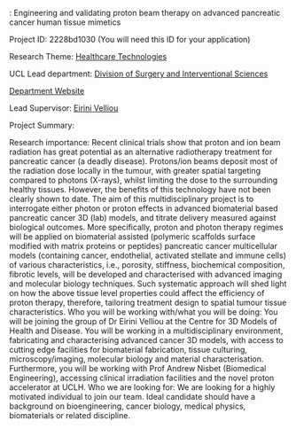 : Engineering and validating proton beam therapy on advanced pancreatic cancer human tissue mimetics

Project ID: 2228bd1030
(You will need this ID for your application)

Research Theme: [Healthcare Technologies](../themes/healthcare-technologies.md)

UCL Lead department: [Division of Surgery and Interventional Sciences](../departments/division-of-surgery-and-interventional-sciences.md)

[Department Website](https://www.ucl.ac.uk/surgery)

Lead Supervisor: [Eirini Velliou](https://iris.ucl.ac.uk/iris/browse/profile?upi=EVELL97)

Project Summary:

Research importance: Recent clinical trials show that proton and ion beam radiation has great potential as an alternative radiotherapy treatment for pancreatic cancer (a deadly disease). Protons/ion beams deposit most of the radiation dose locally in the tumour, with greater spatial targeting compared to photons (X-rays), whilst limiting the dose to the surrounding healthy tissues. However, the benefits of this technology have not been clearly shown to date. The aim of this multidisciplinary project is to interrogate either photon or proton effects in advanced biomaterial based pancreatic cancer 3D (lab) models, and titrate delivery measured against biological outcomes. More specifically, proton and photon therapy regimes will be applied on biomaterial assisted (polymeric scaffolds surface modified with matrix proteins or peptides) pancreatic cancer multicellular models (containing cancer, endothelial, activated stellate and immune cells) of various characteristics, i.e., porosity, stiffness, biochemical composition, fibrotic levels, will be developed and characterised with advanced imaging and molecular biology techniques. Such systematic approach will shed light on how the above tissue level properties could affect the efficiency of proton therapy, therefore, tailoring treatment design to spatial tumour tissue characteristics. 
 Who you will be working with/what you will be doing: You will be joining the group of Dr Eirini Velliou at the Centre for 3D Models of Health and Disease. You will be working in a multidisciplinary environment, fabricating and characterising advanced cancer 3D models, with access to cutting edge facilities for biomaterial fabrication, tissue culturing, microscopy/imaging, molecular biology and material characterisation. Furthermore, you will be working with Prof Andrew Nisbet (Biomedical Engineering), accessing clinical irradiation facilities and the novel proton accelerator at UCLH.
 Who we are looking for: We are looking for a highly motivated individual to join our team. Ideal candidate should have a background on bioengineering, cancer biology, medical physics, biomaterials or related discipline.